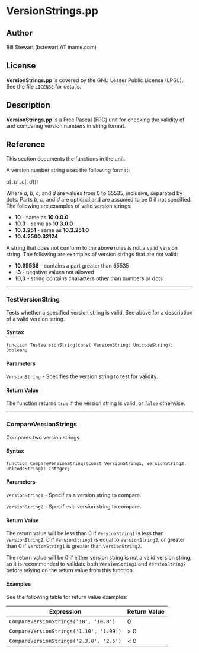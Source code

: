 # VersionStrings.pp

## Author

Bill Stewart (bstewart AT iname.com)

## License

**VersionStrings.pp** is covered by the GNU Lesser Public License (LPGL). See the file `LICENSE` for details.

## Description

**VersionStrings.pp** is a Free Pascal (FPC) unit for checking the validity of and comparing version numbers in string format.

## Reference

This section documents the functions in the unit.

A version number string uses the following format:

_a_[`.`_b_[`.`_c_[`.`_d_]]]

Where _a_, _b_, _c_, and _d_ are values from 0 to 65535, inclusive, separated by dots. Parts _b_, _c_, and _d_ are optional and are assumed to be 0 if not specified. The following are examples of valid version strings:

* **10** - same as **10.0.0.0**
* **10.3** - same as **10.3.0.0**
* **10.3.251** - same as **10.3.251.0**
* **10.4.2500.32124**

A string that does not conform to the above rules is not a valid version string. The following are examples of version strings that are not valid:

* **10.65536** - contains a part greater than 65535
* **-3** - negative values not allowed
* **10,3** - string contains characters other than numbers or dots

---

### TestVersionString

Tests whether a specified version string is valid. See above for a description of a valid version string.

#### Syntax

```
function TestVersionString(const VersionString: UnicodeString): Boolean;
```

#### Parameters

`VersionString` - Specifies the version string to test for validity.

#### Return Value

The function returns `true` if the version string is valid, or `false` otherwise.

---

### CompareVersionStrings

Compares two version strings.

#### Syntax

```
function CompareVersionStrings(const VersionString1, VersionString2: UnicodeString): Integer;
```

#### Parameters

`VersionString1` - Specifies a version string to compare.

`VersionString2` - Specifies a version string to compare.

#### Return Value

The return value will be less than 0 if `VersionString1` is less than `VersionString2`, 0 if `VersionString1` is equal to `VersionString2`, or greater than 0 if `VersionString1` is greater than `VersionString2`.

The return value will be 0 if either version string is not a valid version string, so it is recommended to validate both `VersionString1` and `VersionString2` before relying on the return value from this function.

#### Examples

See the following table for return value examples:

Expression                              | Return Value
--------------------------------------- | ------------
`CompareVersionStrings('10', '10.0')`   | 0
`CompareVersionStrings('1.10', '1.09')` | > 0
`CompareVersionStrings('2.3.0', '2.5')` | < 0
